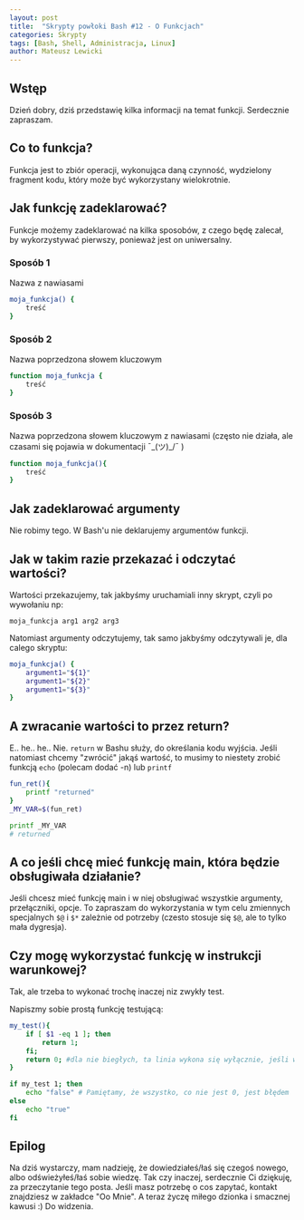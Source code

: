 ```yaml
---
layout: post
title:  "Skrypty powłoki Bash #12 - O Funkcjach"
categories: Skrypty
tags: [Bash, Shell, Administracja, Linux]
author: Mateusz Lewicki
---
```


## Wstęp
Dzień dobry, dziś przedstawię kilka informacji na temat funkcji.
Serdecznie zapraszam.

## Co to funkcja?
Funkcja jest to zbiór operacji, wykonująca daną czynność, wydzielony fragment kodu, który może być wykorzystany wielokrotnie.

## Jak funkcję zadeklarować?
Funkcje możemy zadeklarować na kilka sposobów, z czego będę zalecał, by wykorzystywać pierwszy, ponieważ jest on uniwersalny.

### Sposób 1
Nazwa z nawiasami
```bash
moja_funkcja() {
    treść
}
```
### Sposób 2
Nazwa poprzedzona słowem kluczowym
```bash
function moja_funkcja {
    treść
}
```
### Sposób 3
Nazwa poprzedzona słowem kluczowym z nawiasami (często nie działa, ale czasami się pojawia w dokumentacji ¯\_(ツ)_/¯ )
```bash
function moja_funkcja(){
    treść
}
```

## Jak zadeklarować argumenty
Nie robimy tego. 
W Bash'u nie deklarujemy argumentów funkcji.

## Jak w takim razie przekazać i odczytać wartości?
Wartości przekazujemy, tak jakbyśmy uruchamiali inny skrypt, czyli po wywołaniu np:

`moja_funkcja arg1 arg2 arg3`

Natomiast argumenty odczytujemy, tak samo jakbyśmy odczytywali je, dla calego skryptu:

```bash
moja_funkcja() {
    argument1="${1}"
    argument1="${2}"
    argument1="${3}"
}
```

## A zwracanie wartości to przez return?
E.. he.. he.. Nie.
`return` w Bashu służy, do określania kodu wyjścia. Jeśli natomiast chcemy "zwrócić" jakąś wartość, to musimy to niestety zrobić funkcją `echo` (polecam dodać -n) lub `printf`

```bash
fun_ret(){
    printf "returned"
}
_MY_VAR=$(fun_ret)

printf _MY_VAR
# returned
```
## A co jeśli chcę mieć funkcję main, która będzie obsługiwała działanie?
Jeśli chcesz mieć funkcję main i w niej obsługiwać wszystkie argumenty, przełączniki, opcje. To zapraszam do wykorzystania w tym celu zmiennych specjalnych `$@` i `$*` zależnie od potrzeby (czesto stosuje się `$@`, ale to tylko mała dygresja).

## Czy mogę wykorzystać funkcję w instrukcji warunkowej?
Tak, ale trzeba to wykonać trochę inaczej niz zwykły test.

Napiszmy sobie prostą funkcję testującą:
```bash
my_test(){ 
    if [ $1 -eq 1 ]; then 
        return 1;
    fi; 
    return 0; #dla nie biegłych, ta linia wykona się wyłącznie, jeśli warunek będzie fałszywy 
}

if my_test 1; then
    echo "false" # Pamiętamy, że wszystko, co nie jest 0, jest błędem
else
    echo "true"
fi
```

## Epilog
Na dziś wystarczy, mam nadzieję, że dowiedziałeś/łaś się czegoś nowego, albo odświeżyłeś/łaś sobie wiedzę.
Tak czy inaczej, serdecznie Ci dziękuję, za przeczytanie tego posta.
Jeśli masz potrzebę o cos zapytać, kontakt znajdziesz w zakładce "Oo Mnie".
A teraz życzę miłego dzionka i smacznej kawusi :)
Do widzenia.